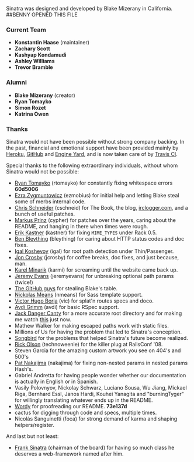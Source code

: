 Sinatra was designed and developed by Blake Mizerany in California.
##BENNY OPENED THIS FILE
### Current Team

* **Konstantin Haase** (maintainer)
* **Zachary Scott**
* **Kashyap Kondamudi**
* **Ashley Williams**
* **Trevor Bramble**

### Alumni

* **Blake Mizerany** (creator)
* **Ryan Tomayko**
* **Simon Rozet**
* **Katrina Owen**

### Thanks

Sinatra would not have been possible without strong company backing.
In the past, financial and emotional support have been provided mainly by
[Heroku](http://heroku.com), [GitHub](https://github.com) and
[Engine Yard](http://www.engineyard.com/), and is now taken care of by
[Travis CI](http://travis-ci.com/).

Special thanks to the following extraordinary individuals, without whom
Sinatra would not be possible:

* [Ryan Tomayko](http://tomayko.com/) (rtomayko) for constantly fixing
  whitespace errors __60d5006__
* [Ezra Zygmuntowicz](http://brainspl.at/) (ezmobius) for initial help and
  letting Blake steal some of merbs internal code.
* [Chris Schneider](http://gittr.com) (cschneid) for The Book, the blog,
  [irclogger.com](http://irclogger.com/sinatra/), and a bunch of useful
  patches.
* [Markus Prinz](http://nuclearsquid.com/) (cypher) for patches over the
  years, caring about the README, and hanging in there when times were rough.
* [Erik Kastner](http://metaatem.net/) (kastner) for fixing `MIME_TYPES` under
  Rack 0.5.
* [Ben Bleything](http://blog.bleything.net/) (bleything) for caring about HTTP
  status codes and doc fixes.
* [Igal Koshevoy](http://twitter.com/igalko) (igal) for root path detection under
  Thin/Passenger.
* [Jon Crosby](http://joncrosby.me/) (jcrosby) for coffee breaks, doc fixes, and
  just because, man.
* [Karel Minarik](https://github.com/karmi) (karmi) for screaming until the
  website came back up.
* [Jeremy Evans](http://code.jeremyevans.net/) (jeremyevans) for unbreaking
  optional path params (twice!)
* [The GitHub guys](https://github.com/) for stealing Blake's table.
* [Nickolas Means](http://nmeans.org/) (nmeans) for Sass template support.
* [Victor Hugo Borja](https://github.com/vic) (vic) for splat'n routes specs and
  doco.
* [Avdi Grimm](http://avdi.org/) (avdi) for basic RSpec support.
* [Jack Danger Canty](http://jåck.com/) for a more accurate root directory
  and for making me watch [this](http://www.youtube.com/watch?v=ueaHLHgskkw) just
  now.
* Mathew Walker for making escaped paths work with static files.
* Millions of Us for having the problem that led to Sinatra's conception.
* [Songbird](http://getsongbird.com/) for the problems that helped Sinatra's
  future become realized.
* [Rick Olson](http://techno-weenie.net/) (technoweenie) for the killer plug
  at RailsConf '08.
* Steven Garcia for the amazing custom artwork you see on 404's and 500's
* [Pat Nakajima](http://patnakajima.com/) (nakajima) for fixing non-nested
  params in nested params Hash's.
* Gabriel Andretta for having people wonder whether our documentation is
  actually in English or in Spanish.
* Vasily Polovnyov, Nickolay Schwarz, Luciano Sousa, Wu Jiang,
  Mickael Riga, Bernhard Essl, Janos Hardi, Kouhei Yanagita and
  "burningTyger" for willingly translating whatever ends up in the README.
* [Wordy](https://wordy.com/) for proofreading our README. **73e137d**
* cactus for digging through code and specs, multiple times.
* Nicolás Sanguinetti (foca) for strong demand of karma and shaping
  helpers/register.

And last but not least:

* [Frank Sinatra](http://www.sinatra.com/) (chairman of the board) for having so much class he
  deserves a web-framework named after him.
